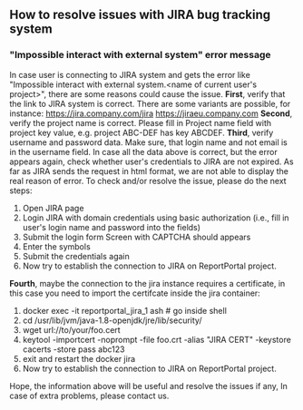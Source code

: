 ## How to resolve issues with JIRA bug tracking system

### "Impossible interact with external system" error message

In case user is connecting to JIRA system and gets the error like 
"Impossible interact with external system.<name of current user's project>", there 
are some reasons could cause the issue.
**First**, verify that the link to JIRA system is correct. There are some variants 
are possible, for instance:
https://jira.company.com/jira
https://jiraeu.company.com
**Second**, verify the project name is correct. Please fill in Project name field with 
project key value, e.g. project ABC-DEF has key ABCDEF.
**Third**, verify username and password data. Make sure, that login name and not email 
is in the username field. In case all the data above is correct, but the error 
appears again, check whether user's credentials to JIRA are not expired. 
As far as JIRA sends the request in html format, we are not able to display the real
reason of error.
To check and/or resolve the issue, please do the next steps:
1. Open JIRA page
2. Login JIRA with domain credentials using basic authorization (i.e., fill in user's 
login name and password into the fields)
3. Submit the login form
Screen with CAPTCHA should appears
4. Enter the symbols
5. Submit the credentials again
6. Now try to establish the connection to JIRA on ReportPortal project.

**Fourth**, maybe the connection to the jira instance requires a certificate, in this
case you need to import the certifcate inside the jira container:
1. docker exec -it reportportal_jira_1 ash # go inside shell
2. cd /usr/lib/jvm/java-1.8-openjdk/jre/lib/security/
3. wget url://to/your/foo.cert
4. keytool -importcert -noprompt -file foo.crt -alias "JIRA CERT" -keystore cacerts -store pass abc123
5. exit and restart the docker jira
6. Now try to establish the connection to JIRA on ReportPortal project.

Hope, the information above will be useful and resolve the issues if any,
In case of extra problems, please contact us.
